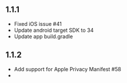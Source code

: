 ## 1.1.1

* Fixed iOS issue #41
* Update android target SDK to 34
* Update app build.gradle

## 1.1.2

* Add support for Apple Privacy Manifest #58
* 